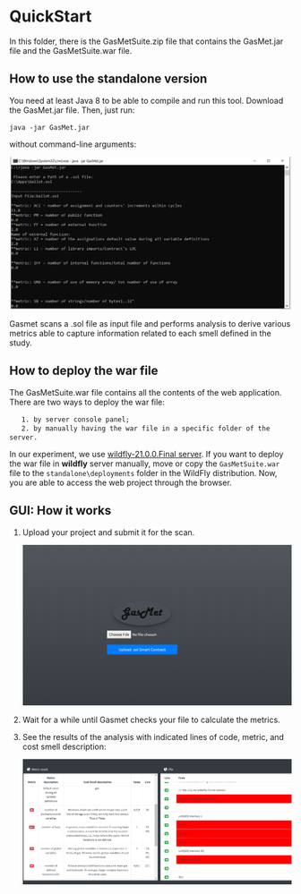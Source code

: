 # QuickStart
In this folder, there is the GasMetSuite.zip file that contains the GasMet.jar file and the GasMetSuite.war file.
## How to use the standalone version

You need at least Java 8 to be able to compile and run this tool.
Download the GasMet.jar file.
Then, just run:

    java -jar GasMet.jar
without command-line arguments:

![commandLine](https://github.com/paperSubmition2020/GasmetReplicationPackage/blob/master/GasMetSuite/image/commandLine.png)

Gasmet scans a .sol file as input file and performs analysis to derive various metrics able to capture information related to each smell defined in the study.

## How to deploy the war file

The GasMetSuite.war file contains all the contents of the web application.
There are two ways to deploy the war file:

	   1. by server console panel;
	   2. by manually having the war file in a specific folder of the server.
	   
In our experiment, we use [wildfly-21.0.0.Final server](https://www.wildfly.org/downloads/). 
If you want to deploy the war file in  **wildfly**  server manually, move or copy the `GasMetSuite.war` file to the `standalone\deployments` folder in the WildFly distribution.
Now, you are able to access the web project through the browser.

## GUI: How it works

 1. Upload your project and submit it for the scan.  
 
     ![home](https://github.com/paperSubmition2020/GasmetReplicationPackage/blob/master/GasMetSuite/image/Immagine1.png)
 2. Wait for a while until Gasmet checks your file to calculate the metrics.
 3. See the results of the analysis with indicated lines of code, metric, and cost smell description:
 
    ![Result](https://github.com/paperSubmition2020/GasmetReplicationPackage/blob/master/GasMetSuite/image/Immagine2.png)
